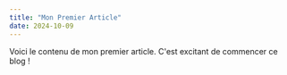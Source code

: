 ```yaml
---
title: "Mon Premier Article"
date: 2024-10-09
---
```

Voici le contenu de mon premier article. C'est excitant de commencer ce blog !
